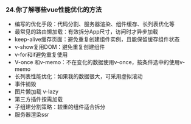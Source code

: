 ### 24.你了解哪些vue性能优化的方法

+ 编写的优化手段：代码分割、服务器渲染、组件缓存、长列表优化等
+ 最常见的路由懒加载：有效拆分App尺寸，访问时才异步加载
+ keep-alive缓存页面：避免重复创建组件实例，且能保留缓存组件状态
+ v-show复用DOM：避免重复创建组件
+ v-for和if避免重复使用
+ V-once 和v-memo：不在变化的数据使用v-once，按条件选中的使用v-memo
+ 长列表性能优化：如果我的数据很大，可采用虚拟滚动
+ 事件销毁
+ 图片懒加载 v-lazy
+ 第三方插件按需加载
+ 子组建分割策略：较重的组件适合拆分
+ 服务器渲染ssr 